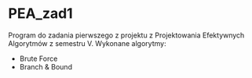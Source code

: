 # PEA_zad1
Program do zadania pierwszego z projektu z Projektowania Efektywnych Algorytmów z semestru V.
Wykonane algorytmy:
  - Brute Force
  - Branch & Bound
